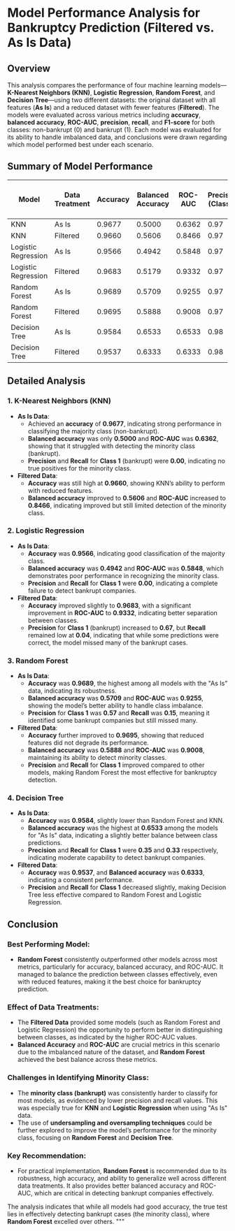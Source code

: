 
# Model Performance Analysis for Bankruptcy Prediction (Filtered vs. As Is Data)

## Overview

This analysis compares the performance of four machine learning models—**K-Nearest Neighbors (KNN)**, **Logistic Regression**, **Random Forest**, and **Decision Tree**—using two different datasets: the original dataset with all features (**As Is**) and a reduced dataset with fewer features (**Filtered**). The models were evaluated across various metrics including **accuracy**, **balanced accuracy**, **ROC-AUC**, **precision**, **recall**, and **F1-score** for both classes: non-bankrupt (0) and bankrupt (1). Each model was evaluated for its ability to handle imbalanced data, and conclusions were drawn regarding which model performed best under each scenario.

## Summary of Model Performance

| Model               | Data Treatment  | Accuracy | Balanced Accuracy | ROC-AUC | Precision (Class 0) | Recall (Class 0) | F1-score (Class 0) | Precision (Class 1) | Recall (Class 1) | F1-score (Class 1) |
|---------------------|-----------------|----------|-------------------|---------|---------------------|------------------|--------------------|---------------------|------------------|--------------------|
| KNN                 | As Is           | 0.9677   | 0.5000            | 0.6362  | 0.97                | 1.00             | 0.98               | 0.00                | 0.00             | 0.00               |
| KNN                 | Filtered        | 0.9660   | 0.5606            | 0.8466  | 0.97                | 0.99             | 0.98               | 0.41                | 0.13             | 0.19               |
| Logistic Regression | As Is           | 0.9566   | 0.4942            | 0.5848  | 0.97                | 0.99             | 0.98               | 0.00                | 0.00             | 0.00               |
| Logistic Regression | Filtered        | 0.9683   | 0.5179            | 0.9332  | 0.97                | 1.00             | 0.98               | 0.67                | 0.04             | 0.07               |
| Random Forest       | As Is           | 0.9689   | 0.5709            | 0.9255  | 0.97                | 1.00             | 0.98               | 0.57                | 0.15             | 0.23               |
| Random Forest       | Filtered        | 0.9695   | 0.5888            | 0.9008  | 0.97                | 1.00             | 0.98               | 0.59                | 0.18             | 0.28               |
| Decision Tree       | As Is           | 0.9584   | 0.6533            | 0.6533  | 0.98                | 0.98             | 0.98               | 0.35                | 0.33             | 0.34               |
| Decision Tree       | Filtered        | 0.9537   | 0.6333            | 0.6333  | 0.98                | 0.98             | 0.98               | 0.29                | 0.29             | 0.29               |

## Detailed Analysis

### **1. K-Nearest Neighbors (KNN)**
- **As Is Data**:
  - Achieved an **accuracy** of **0.9677**, indicating strong performance in classifying the majority class (non-bankrupt).
  - **Balanced accuracy** was only **0.5000** and **ROC-AUC** was **0.6362**, showing that it struggled with detecting the minority class (bankrupt).
  - **Precision** and **Recall** for **Class 1** (bankrupt) were **0.00**, indicating no true positives for the minority class.
- **Filtered Data**:
  - **Accuracy** was still high at **0.9660**, showing KNN’s ability to perform with reduced features.
  - **Balanced accuracy** improved to **0.5606** and **ROC-AUC** increased to **0.8466**, indicating improved but still limited detection of the minority class.

### **2. Logistic Regression**
- **As Is Data**:
  - **Accuracy** was **0.9566**, indicating good classification of the majority class.
  - **Balanced accuracy** was **0.4942** and **ROC-AUC** was **0.5848**, which demonstrates poor performance in recognizing the minority class.
  - **Precision** and **Recall** for **Class 1** were **0.00**, indicating a complete failure to detect bankrupt companies.
- **Filtered Data**:
  - **Accuracy** improved slightly to **0.9683**, with a significant improvement in **ROC-AUC** to **0.9332**, indicating better separation between classes.
  - **Precision** for **Class 1** (bankrupt) increased to **0.67**, but **Recall** remained low at **0.04**, indicating that while some predictions were correct, the model missed many of the bankrupt cases.

### **3. Random Forest**
- **As Is Data**:
  - **Accuracy** was **0.9689**, the highest among all models with the "As Is" data, indicating its robustness.
  - **Balanced accuracy** was **0.5709** and **ROC-AUC** was **0.9255**, showing the model’s better ability to handle class imbalance.
  - **Precision** for **Class 1** was **0.57** and **Recall** was **0.15**, meaning it identified some bankrupt companies but still missed many.
- **Filtered Data**:
  - **Accuracy** further improved to **0.9695**, showing that reduced features did not degrade its performance.
  - **Balanced accuracy** was **0.5888** and **ROC-AUC** was **0.9008**, maintaining its ability to detect minority classes.
  - **Precision** and **Recall** for **Class 1** improved compared to other models, making Random Forest the most effective for bankruptcy detection.

### **4. Decision Tree**
- **As Is Data**:
  - **Accuracy** was **0.9584**, slightly lower than Random Forest and KNN.
  - **Balanced accuracy** was the highest at **0.6533** among the models for "As Is" data, indicating a slightly better balance between class predictions.
  - **Precision** and **Recall** for **Class 1** were **0.35** and **0.33** respectively, indicating moderate capability to detect bankrupt companies.
- **Filtered Data**:
  - **Accuracy** was **0.9537**, and **Balanced accuracy** was **0.6333**, indicating a consistent performance.
  - **Precision** and **Recall** for **Class 1** decreased slightly, making Decision Tree less effective compared to Random Forest and Logistic Regression.

## Conclusion

### **Best Performing Model**: 
- **Random Forest** consistently outperformed other models across most metrics, particularly for accuracy, balanced accuracy, and ROC-AUC. It managed to balance the prediction between classes effectively, even with reduced features, making it the best choice for bankruptcy prediction.

### **Effect of Data Treatments**:
- The **Filtered Data** provided some models (such as Random Forest and Logistic Regression) the opportunity to perform better in distinguishing between classes, as indicated by the higher ROC-AUC values.
- **Balanced Accuracy** and **ROC-AUC** are crucial metrics in this scenario due to the imbalanced nature of the dataset, and **Random Forest** achieved the best balance across these metrics.

### **Challenges in Identifying Minority Class**:
- The **minority class (bankrupt)** was consistently harder to classify for most models, as evidenced by lower precision and recall values. This was especially true for **KNN** and **Logistic Regression** when using "As Is" data.
- The use of **undersampling and oversampling techniques** could be further explored to improve the model’s performance for the minority class, focusing on **Random Forest** and **Decision Tree**.

### **Key Recommendation**:
- For practical implementation, **Random Forest** is recommended due to its robustness, high accuracy, and ability to generalize well across different data treatments. It also provides better balanced accuracy and ROC-AUC, which are critical in detecting bankrupt companies effectively.

The analysis indicates that while all models had good accuracy, the true test lies in effectively detecting bankrupt cases (the minority class), where **Random Forest** excelled over others.
"""

